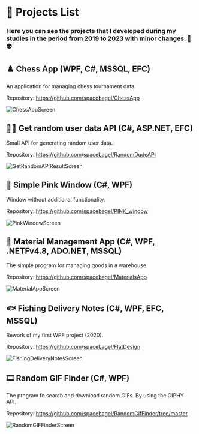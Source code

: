 # 📃 Projects List
### Here you can see the projects that I developed during my studies in the period from 2019 to 2023 with minor changes. 👋👽

## ♟️ Chess App (WPF, C#, MSSQL, EFC)
An application for managing chess tournament data.

Repository: https://github.com/spacebagel/ChessApp

![ChessAppScreen](https://github.com/spacebagel/Projects_Trash/assets/165411846/2446cc98-56cf-4f12-a9ef-cb4edc9761ab)

## 🙍‍♂️ Get random user data API (C#, ASP.NET, EFC)
Small API for generating random user data.

Repository: https://github.com/spacebagel/RandomDudeAPI

![GetRandomAPIResultScreen](https://github.com/spacebagel/Projects_Trash/assets/165411846/4f9391b2-c40d-4828-bd2e-95bb747b944c)

## 🦩 Simple Pink Window (C#, WPF)
Window without additional functionality.

Repository: https://github.com/spacebagel/PINK_window

![PinkWindowScreen](https://github.com/spacebagel/Projects_Trash/assets/165411846/34a5f9c9-e976-4e4d-9200-cf49210c2f2d)

## 🔨 Material Management App (C#, WPF, .NETFv4.8, ADO.NET, MSSQL)
The simple program for managing goods in a warehouse.

Repository: https://github.com/spacebagel/MaterialsApp

![MaterialAppScreen](https://github.com/spacebagel/Projects_Trash/assets/165411846/36d223b2-ae7b-4a09-97b9-6b10b95f57a7)

## 🐟 Fishing Delivery Notes (C#, WPF, EFC, MSSQL)
Rework of my first WPF project (2020).

Repository: https://github.com/spacebagel/FlatDesign

![FishingDeliveryNotesScreen](https://github.com/user-attachments/assets/c264dd8e-8426-4019-abd7-b0f00c40b315)

## 🎞️ Random GIF Finder (C#, WPF)
The program fo search and download random GIFs. By using the GIPHY API.

Repository: https://github.com/spacebagel/RandomGifFinder/tree/master

![RandomGIFFinderScreen](https://github.com/user-attachments/assets/f9c6cee4-096f-4048-873a-3bba131a84f4)
